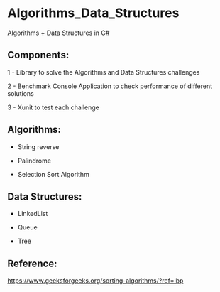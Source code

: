 # Algorithms_Data_Structures
Algorithms + Data Structures in C#

## Components:

1 - Library to solve the Algorithms and Data Structures challenges

2 - Benchmark Console Application to check performance of different solutions

3 - Xunit to test each challenge

## Algorithms:

* String reverse

* Palindrome

* Selection Sort Algorithm

## Data Structures:

* LinkedList

* Queue

* Tree


## Reference:

https://www.geeksforgeeks.org/sorting-algorithms/?ref=lbp